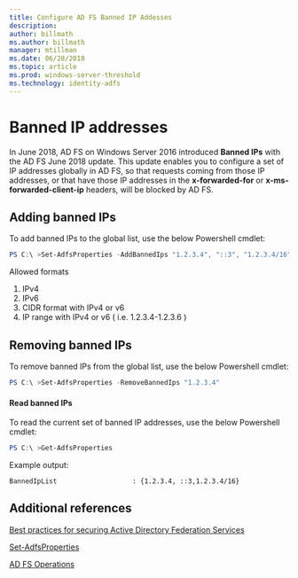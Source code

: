 ```yaml
---
title: Configure AD FS Banned IP Addesses
description:
author: billmath
ms.author: billmath
manager: mtillman
ms.date: 06/28/2018
ms.topic: article
ms.prod: windows-server-threshold
ms.technology: identity-adfs
---
```


# Banned IP addresses
In June 2018, AD FS on Windows Server 2016 introduced **Banned IPs** with the AD FS June 2018 update.  This update enables you to configure a set of IP addresses globally in AD FS, so that requests coming from those IP addresses, or that have those IP addresses in the **x-forwarded-for** or **x-ms-forwarded-client-ip** headers, will be blocked by AD FS.

## Adding banned IPs
To add banned IPs to the global list, use the below Powershell cmdlet:

``` powershell
PS C:\ >Set-AdfsProperties -AddBannedIps "1.2.3.4", "::3", "1.2.3.4/16"
```

Allowed formats

1.	IPv4
2.	IPv6
3.	CIDR format with IPv4 or v6
4.	IP range with IPv4 or v6 ( i.e. 1.2.3.4-1.2.3.6 )

## Removing banned IPs
To remove banned IPs from the global list, use the below Powershell cmdlet:

``` powershell
PS C:\ >Set-AdfsProperties -RemoveBannedIps "1.2.3.4"
```

#### Read banned IPs
To read the current set of banned IP addresses, use the below Powershell cmdlet:

``` powershell
PS C:\ >Get-AdfsProperties 
```

Example output:

```
BannedIpList                   : {1.2.3.4, ::3,1.2.3.4/16}
```



## Additional references  
[Best practices for securing Active Directory Federation Services](../../ad-fs/deployment/best-practices-securing-ad-fs.md)

[Set-AdfsProperties](https://technet.microsoft.com/en-us/itpro/powershell/windows/adfs/set-adfsproperties)

[AD FS Operations](../../ad-fs/AD-FS-2016-Operations.md)
